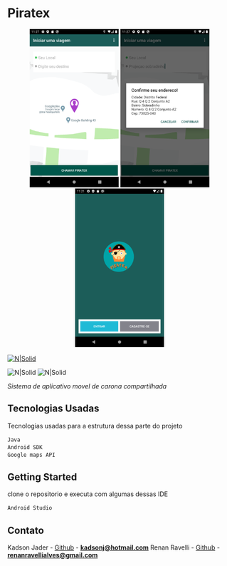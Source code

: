 # Piratex

<p float="left" align="center">
  <img src="app/src/main/res/drawable-v24/Screenshot_1584714457.png" width="200" />
  <img src="app/src/main/res/drawable-v24/Screenshot_1584714480.png" width="200" />
  <img src="app/src/main/res/drawable-v24/Screenshot_1584714074.png" width="200" />
</p>

[![N|Solid](https://dummyimage.com/162x32/2aeb07/0011ff&text=Development+by+kadson)](https://www.linkedin.com/in/kadson-jader-martins-ferreira-69463731/)

![N|Solid](https://img.shields.io/badge/Version-1.0-brightgreen) ![N|Solid](https://img.shields.io/badge/status-Finished-brightgreen)

_Sistema de aplicativo movel de carona compartilhada_

## Tecnologias Usadas
Tecnologias usadas para a estrutura dessa parte do projeto
```sh
Java
Android SDK
Google maps API
```
## Getting Started
clone o repositorio e executa com algumas dessas IDE
```sh
Android Studio
```

## Contato

Kadson Jader - [Github](https://github.com/kadsonjader) - **kadsonj@hotmail.com**
Renan Ravelli - [Github](https://github.com/renanravelli) - **renanravellialves@gmail.com**
